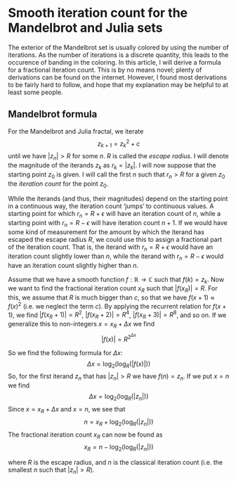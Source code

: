 ﻿# Smooth iteration count for the Mandelbrot and Julia sets

The exterior of the Mandelbrot set is usually colored by using the number of iterations. As the number of iterations is a discrete quantity, this leads to the occurence of banding in the coloring. In this article, I will derive a formula for a fractional iteration count. This is by no means novel; plenty of derivations can be found on the internet. However, I found most derivations to be fairly hard to follow, and hope that my explanation may be helpful to at least some people.


## Mandelbrot formula

For the Mandelbrot and Julia fractal, we iterate
$$z_{k + 1} = z_k^2 + c$$
until we have $|z_n| > R$ for some $n$. $R$ is called the *escape radius*. I will denote the magnitude of the iterands $z_k$ as $r_k = |z_k|$. I will now suppose that the starting point $z_0$ is given. I will call the first $n$ such that $r_n > R$ for a given $z_0$ the *iteration count* for the point $z_0$.

While the iterands (and thus, their magnitudes) depend on the starting point in a continuous way, the iteration count ‘jumps’ to continuous values. A starting point for which $r_n = R + \epsilon$ will have an iteration count of $n$, while a starting point with $r_n = R - \epsilon$ will have iteration count $n + 1$. If we would have some kind of measurement for the amount by which the iterand has escaped the escape radius $R$, we could use this to assign a fractional part of the iteration count. That is, the iterand with $r_n = R + \epsilon$ would have an iteration count slightly lower than $n$, while the iterand with $r_n = R - \epsilon$ would have an iteration count slightly higher than $n$.

Assume that we have a smooth function $f : \mathbb{R} \rightarrow \mathbb{C}$ such that $f(k) = z_k$. Now we want to find the fractional iteration count $x_R$ such that $|f(x_R)| = R$. For this, we assume that $R$ is much bigger than $c$, so that we have $f(x + 1) \approx f(x)^2$ (i.e. we neglect the term $c$). By applying the recurrent relation for $f(x + 1)$, we find $|f(x_R + 1)| = R^2$, $|f(x_R + 2)| = R^4$, $|f(x_R + 3)| = R^8$, and so on. If we generalize this to non-integers $x = x_R + \Delta x$ we find
$$|f(x)| = R^{2^{\Delta x}}$$

So we find the following formula for $\Delta x$:
$$ \Delta x = \log_2(\log_R(|f(x)|)) $$
So, for the first iterand $z_n$ that has $|z_n| > R$ we have $f(n) = z_n$. If we put $x = n$ we find
$$ \Delta x = \log_2(\log_R(|z_n|)) $$
Since $x = x_R + \Delta x$ and $x = n$, we see that
$$ n = x_R + \log_2(\log_R(|z_n|))$$
The fractional iteration count $x_R$ can now be found as
$$x_R = n - \log_2(\log_R(|z_n|))$$

where $R$ is the escape radius, and $n$ is the classical iteration count (i.e. the smallest $n$ such that $|z_n| > R$).
